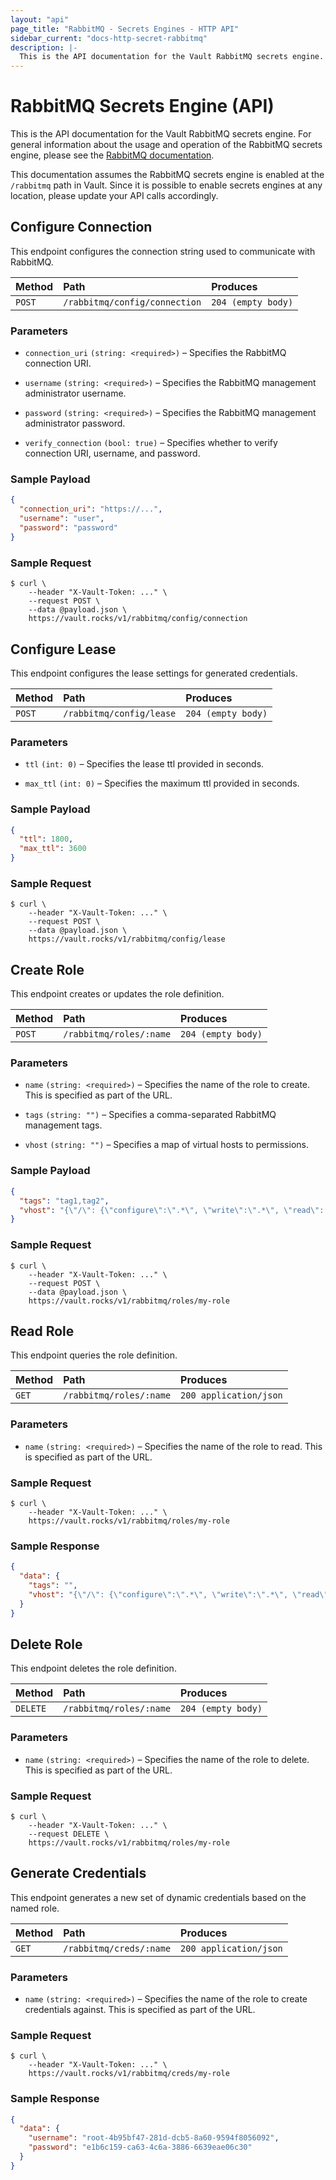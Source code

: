 ```yaml
---
layout: "api"
page_title: "RabbitMQ - Secrets Engines - HTTP API"
sidebar_current: "docs-http-secret-rabbitmq"
description: |-
  This is the API documentation for the Vault RabbitMQ secrets engine.
---
```


# RabbitMQ Secrets Engine (API)

This is the API documentation for the Vault RabbitMQ secrets engine. For general
information about the usage and operation of the RabbitMQ secrets engine, please
see the [RabbitMQ documentation](/docs/secrets/rabbitmq/index.html).

This documentation assumes the RabbitMQ secrets engine is enabled at the
`/rabbitmq` path in Vault. Since it is possible to enable secrets engines at any
location, please update your API calls accordingly.

## Configure Connection

This endpoint configures the connection string used to communicate with
RabbitMQ.

| Method   | Path                         | Produces               |
| :------- | :--------------------------- | :--------------------- |
| `POST`   | `/rabbitmq/config/connection` | `204 (empty body)` |

### Parameters

- `connection_uri` `(string: <required>)` – Specifies the RabbitMQ connection
  URI.

- `username` `(string: <required>)` – Specifies the RabbitMQ management
  administrator username.

- `password` `(string: <required>)` – Specifies the RabbitMQ management
  administrator password.

- `verify_connection` `(bool: true)` – Specifies whether to verify connection
  URI, username, and password.

### Sample Payload

```json
{
  "connection_uri": "https://...",
  "username": "user",
  "password": "password"
}
```

### Sample Request

```
$ curl \
    --header "X-Vault-Token: ..." \
    --request POST \
    --data @payload.json \
    https://vault.rocks/v1/rabbitmq/config/connection
```

## Configure Lease

This endpoint configures the lease settings for generated credentials.

| Method   | Path                         | Produces               |
| :------- | :--------------------------- | :--------------------- |
| `POST`   | `/rabbitmq/config/lease`     | `204 (empty body)` |

### Parameters

- `ttl` `(int: 0)` – Specifies the lease ttl provided in seconds.

- `max_ttl` `(int: 0)` – Specifies the maximum ttl provided in seconds.

### Sample Payload

```json
{
  "ttl": 1800,
  "max_ttl": 3600
}
```

### Sample Request

```
$ curl \
    --header "X-Vault-Token: ..." \
    --request POST \
    --data @payload.json \
    https://vault.rocks/v1/rabbitmq/config/lease
```

## Create Role

This endpoint creates or updates the role definition.

| Method   | Path                         | Produces               |
| :------- | :--------------------------- | :--------------------- |
| `POST`   | `/rabbitmq/roles/:name`      | `204 (empty body)`     |

### Parameters

- `name` `(string: <required>)` – Specifies the name of the role to create. This
  is specified as part of the URL.

- `tags` `(string: "")` – Specifies a comma-separated RabbitMQ management tags.

- `vhost` `(string: "")` – Specifies a map of virtual hosts to
  permissions.

### Sample Payload

```json
{
  "tags": "tag1,tag2",
  "vhost": "{\"/\": {\"configure\":\".*\", \"write\":\".*\", \"read\": \".*\"}}"
}
```

### Sample Request

```
$ curl \
    --header "X-Vault-Token: ..." \
    --request POST \
    --data @payload.json \
    https://vault.rocks/v1/rabbitmq/roles/my-role
```

## Read Role

This endpoint queries the role definition.

| Method   | Path                         | Produces               |
| :------- | :--------------------------- | :--------------------- |
| `GET`    | `/rabbitmq/roles/:name`      | `200 application/json` |

### Parameters

- `name` `(string: <required>)` – Specifies the name of the role to read. This
  is specified as part of the URL.

### Sample Request

```
$ curl \
    --header "X-Vault-Token: ..." \
    https://vault.rocks/v1/rabbitmq/roles/my-role
```

### Sample Response

```json
{
  "data": {
    "tags": "",
    "vhost": "{\"/\": {\"configure\":\".*\", \"write\":\".*\", \"read\": \".*\"}}"
  }
}
```

## Delete Role

This endpoint deletes the role definition.

| Method   | Path                         | Produces               |
| :------- | :--------------------------- | :--------------------- |
| `DELETE` | `/rabbitmq/roles/:name`     | `204 (empty body)`     |

### Parameters

- `name` `(string: <required>)` – Specifies the name of the role to delete. This
  is specified as part of the URL.

### Sample Request

```
$ curl \
    --header "X-Vault-Token: ..." \
    --request DELETE \
    https://vault.rocks/v1/rabbitmq/roles/my-role
```

## Generate Credentials

This endpoint generates a new set of dynamic credentials based on the named
role.

| Method   | Path                         | Produces               |
| :------- | :--------------------------- | :--------------------- |
| `GET`    | `/rabbitmq/creds/:name`      | `200 application/json` |

### Parameters

- `name` `(string: <required>)` – Specifies the name of the role to create
  credentials against. This is specified as part of the URL.

### Sample Request

```
$ curl \
    --header "X-Vault-Token: ..." \
    https://vault.rocks/v1/rabbitmq/creds/my-role
```

### Sample Response

```json
{
  "data": {
    "username": "root-4b95bf47-281d-dcb5-8a60-9594f8056092",
    "password": "e1b6c159-ca63-4c6a-3886-6639eae06c30"
  }
}
```
